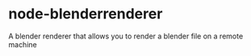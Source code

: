 # node-blenderrenderer
A blender renderer that allows you to render a blender file on a remote machine
